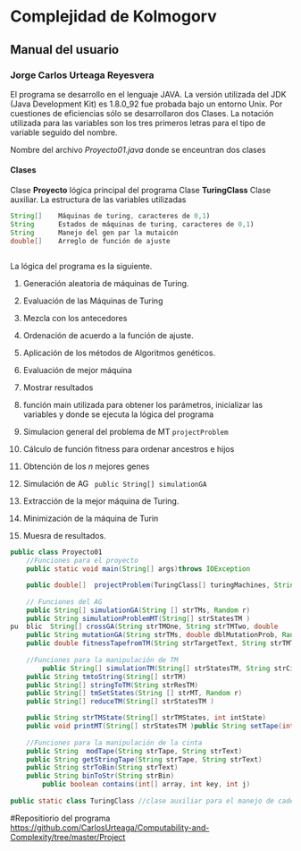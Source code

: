 # Complejidad de Kolmogorv
## Manual del usuario
### Jorge Carlos Urteaga Reyesvera

El programa se desarrollo en el lenguaje JAVA. La versión utilizada del JDK (Java Development Kit) es 1.8.0_92 fue probada bajo un entorno Unix. Por cuestiones de eficiencias sólo se desarrollaron dos Clases. La notación utilizada para las variables son los tres primeros letras para el tipo de variable seguido del nombre.

Nombre del archivo *Proyecto01.java* donde se enceuntran dos clases

#### Clases
Clase **Proyecto** lógica principal del programa
Clase **TuringClass** Clase auxiliar.
La estructura de las variables utilizadas

```java
String[]	Máquinas de turing, caracteres de 0,1)
String		Estados de máquinas de turing, caracteres de 0,1)
String		Manejo del gen par la mutaicón
double[] 	Arreglo de función de ajuste
	
```

La lógica del programa es la siguiente.

1. Generación aleatoria de máquinas de Turing.
2. Evaluación de las Máquinas de Turing
3. Mezcla con los antecedores
4. Ordenación de acuerdo a la función de ajuste.
5. Aplicación de los métodos de Algoritmos genéticos.
6. Evaluación de mejor máquina
7. Mostrar resultados


1. función main utilizada para obtener los parámetros, inicializar las variables y donde se ejecuta la lógica del programa
2. Simulacion general del problema de MT ```projectProblem ```
3. Cálculo de función fitness para ordenar ancestros e hijos
4. Obtención de los $n$ mejores genes
5. Simulación de AG ```	public String[] simulationGA```
6. Extracción de la mejor máquina de Turing.
7. Minimización de la máquina de Turin
8. Muesra de resultados.

```java
public class Proyecto01 
	//Funciones para el proyecto
	public static void main(String[] args)throws IOException 

	public double[]  projectProblem(TuringClass[] turingMachines, String strTargetText, Random r)
	
	// Funciones del AG
	public String[] simulationGA(String [] strTMs, Random r)
	public String simulationProblemMT(String[] strStatesTM )
pu	blic  String[] crossGA(String strTMOne, String strTMTwo, double 	dblProbability, Random r)
	public String mutationGA(String strTMs, double dblMutationProb, Random r)
	public double fitnessTapefromTM(String strTargetText, String strTMTape)
	
	//Funciones para la manipulación de TM
		public String[] simulationTM(String[] strStatesTM, String strCinta, int intState,  int intPointerTape)
	public String tmtoString(String[] strTM)
	public String[] stringToTM(String strResTM)
	public String[] tmSetStates(String [] strMT, Random r)
	public String[] reduceTM(String[] strStatesTM )

	public String strTMState(String[] strTMStates, int intState)
	public void printMT(String[] strStatesTM )public String setTape(int intTamanioSCinta)
	
	//Funciones para la manipulación de la cinta
	public String  modTape(String strTape, String strText)
	public String getStringTape(String strTape, String strText)
	public String strToBin(String strText)
	public String binToStr(String strBin)
		public boolean contains(int[] array, int key, int j) 
		
public static class TuringClass //clase auxiliar para el manejo de cadenas de caracteres.
```
#Repositiorio del programa
https://github.com/CarlosUrteaga/Computability-and-Complexity/tree/master/Project
